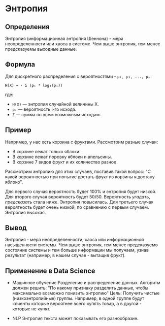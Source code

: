 # Энтропия

## Определения
Энтропия (информационная энтропия Шеннона) - мера неопределенности или хаоса в системе. Чем выше энтропия, тем менее предсказуемы выходные данные.

## Формула
Для дискретного распределения с вероятностями - `p₁, p₂, ..., pₙ`:

`H(X) = - Σ (pᵢ * log₂(pᵢ))`

где:
- `H(X)` — энтропия случайной величины X.
- `pᵢ` — вероятность i-го исхода.
- `Σ` — сумма по всем возможным исходам.

## Пример
Например, у нас есть корзина с фруктами. Рассмотрим разные случаи:
- В корзине лежат только яблоки.
- В корзине лежат поровну яблоки и апельсины.
- В корзине 7 видов фрукт и их количество разное

Рассмотрим энтропию для этих случаев, поставив такой вопрос: "С какой вероятностью при попытке достать фрукт из корзины я достану яблоко".

Для первого случая вероятность будет 100% и энтропия будет низкой.
Для второго случая вероятность будет 50/50. Вероятность *угадать*, *предсказать* стала ниже. Энтропия повысилась.
Для третьего случая вероятность будет очень низкой, по сравнению с первым случаем. Энтропия высокая.

## Вывод
Энтропия - мера неопределенности, хаоса или информационной насыщенности системы. Чем выше энтропия, тем менее предсказуемо состояние системы и тем больше информации мы получаем, узнав результат (например, в нашем случае - вытащив фрукт).

## Применение в Data Science

- Машинное обучение
Разделение и распределение данных. Алгоритм должен решить: "По какому признаку разделить данные, чтобы максимально возможно понизить энтропию"
Цель: Получить чистые (низкоэнтропийные) группы. Например, в одной группе будут клиенты которые вероятнее всего купять товар, а в другой - которые не купят.

- NLP
Энтропия текста может показывать его разнообразие.

